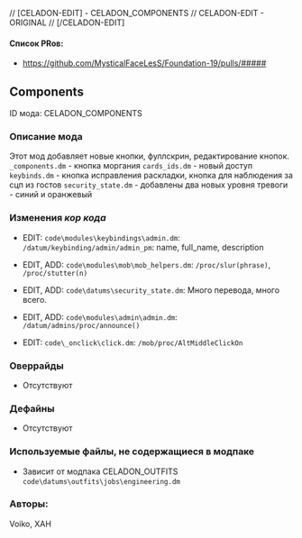 // [CELADON-EDIT] - CELADON_COMPONENTS
 // CELADON-EDIT - ORIGINAL
// [/CELADON-EDIT]


#### Список PRов:

- https://github.com/MysticalFaceLesS/Foundation-19/pulls/#####
<!--
  Ссылки на PRы, связанные с модом:
  - Создание
  - Большие изменения
-->

<!-- Название мода. Не важно на русском или на английском. -->
## Components

ID мода: CELADON_COMPONENTS
<!--
  Название модпака прописными буквами, СОЕДИНЁННЫМИ_ПОДЧЁРКИВАНИЕМ,
  которое ты будешь использовать для обозначения файлов.
-->

### Описание мода

Этот мод добавляет новые кнопки, фуллскрин, редактирование кнопок.
`_components.dm` - кнопка моргания
`cards_ids.dm` - новый доступ
`keybinds.dm` - кнопка исправления раскладки, кнопка для наблюдения за сцп из гостов
`security_state.dm` - добавлены два новых уровня тревоги - синий и оранжевый

<!--
  Что он делает, что добавляет: что, куда, зачем и почему - всё здесь.
  А также любая полезная информация.
-->

### Изменения *кор кода*

- EDIT: `code\modules\keybindings\admin.dm`: `/datum/keybinding/admin/admin_pm`: name, full_name, description

- EDIT, ADD: `code\modules\mob\mob_helpers.dm`: `/proc/slur(phrase)`, `/proc/stutter(n)`

- EDIT, ADD: `code\datums\security_state.dm`: Много перевода, много всего.

- EDIT, ADD: `code\modules\admin\admin.dm`: `/datum/admins/proc/announce()`

- EDIT: `code\_onclick\click.dm`: `/mob/proc/AltMiddleClickOn`
<!--
  Если вы редактировали какие-либо процедуры или переменные в кор коде,
  они должны быть указаны здесь.
  Нужно указать и файл, и процедуры/переменные.

  Изменений нет - напиши "Отсутствуют"
-->

### Оверрайды

- Отсутствуют
<!--
  Если ты добавлял новый модульный оверрайд, его нужно указать здесь.
  Здесь указываются оверрайды в твоём моде и папке `_master_files`

  Изменений нет - напиши "Отсутствуют"
-->

### Дефайны

- Отсутствуют
<!--
  Если требовалось добавить какие-либо дефайны, укажи файлы,
  в которые ты их добавил, а также перечисли имена.
  И то же самое, если ты используешь дефайны, определённые другим модом.

  Не используешь - напиши "Отсутствуют"
-->

### Используемые файлы, не содержащиеся в модпаке

- Зависит от модпака CELADON_OUTFITS `code\datums\outfits\jobs\engineering.dm`
<!--
  Будь то немодульный файл или модульный файл, который не содержится в папке,
  принадлежащей этому конкретному моду, он должен быть упомянут здесь.
  Хорошими примерами являются иконки или звуки, которые используются одновременно
  несколькими модулями, или что-либо подобное.
-->

### Авторы:

Voiko, XAH
<!--
  Здесь находится твой никнейм
  Если работал совместно - никнеймы тех, кто помогал.
  В случае порта чего-либо должна быть ссылка на источник.
-->
